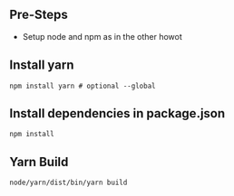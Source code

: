 ## Pre-Steps
* Setup node and npm as in the other howot

## Install yarn
```
npm install yarn # optional --global
```

## Install dependencies in package.json
```
npm install
```

## Yarn Build
```
node/yarn/dist/bin/yarn build
```
